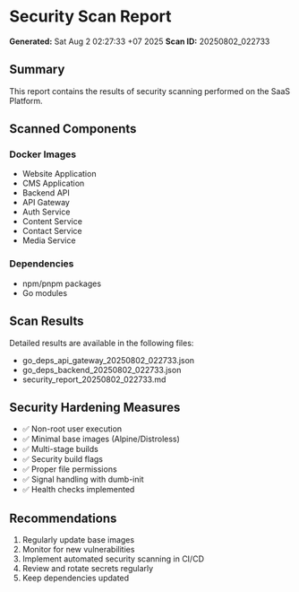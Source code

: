 # Security Scan Report

**Generated:** Sat Aug  2 02:27:33 +07 2025
**Scan ID:** 20250802_022733

## Summary

This report contains the results of security scanning performed on the SaaS Platform.

## Scanned Components

### Docker Images
- Website Application
- CMS Application  
- Backend API
- API Gateway
- Auth Service
- Content Service
- Contact Service
- Media Service

### Dependencies
- npm/pnpm packages
- Go modules

## Scan Results

Detailed results are available in the following files:
- go_deps_api_gateway_20250802_022733.json
- go_deps_backend_20250802_022733.json
- security_report_20250802_022733.md

## Security Hardening Measures

- ✅ Non-root user execution
- ✅ Minimal base images (Alpine/Distroless)
- ✅ Multi-stage builds
- ✅ Security build flags
- ✅ Proper file permissions
- ✅ Signal handling with dumb-init
- ✅ Health checks implemented

## Recommendations

1. Regularly update base images
2. Monitor for new vulnerabilities
3. Implement automated security scanning in CI/CD
4. Review and rotate secrets regularly
5. Keep dependencies updated

